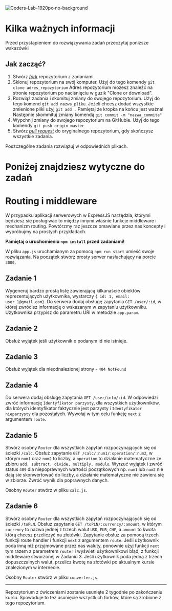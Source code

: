 ![Coders-Lab-1920px-no-background](https://user-images.githubusercontent.com/152855/73064373-5ed69780-3ea1-11ea-8a71-3d370a5e7dd8.png)

# Kilka ważnych informacji

Przed przystąpieniem do rozwiązywania zadań przeczytaj poniższe wskazówki

## Jak zacząć?

1. Stwórz [*fork*](https://guides.github.com/activities/forking/) repozytorium z zadaniami.
2. Sklonuj repozytorium na swój komputer. Użyj do tego komendy `git clone adres_repozytorium`
Adres repozytorium możesz znaleźć na stronie repozytorium po naciśnięciu w guzik "Clone or download".
3. Rozwiąż zadania i skomituj zmiany do swojego repozytorium. Użyj do tego komend `git add nazwa_pliku`.
Jeżeli chcesz dodać wszystkie zmienione pliki użyj `git add .` 
Pamiętaj że kropka na końcu jest ważna!
Następnie skommituj zmiany komendą `git commit -m "nazwa_commita"`
4. Wypchnij zmiany do swojego repozytorium na GitHubie.  Użyj do tego komendy `git push origin master`
5. Stwórz [*pull request*](https://help.github.com/articles/creating-a-pull-request) do oryginalnego repozytorium, gdy skończysz wszystkie zadania.

Poszczególne zadania rozwiązuj w odpowiednich plikach.

# Poniżej znajdziesz wytyczne do zadań

# Routing i middleware

W przypadku aplikacji serwerowych w ExpressJS narzędzia, którymi będziesz się posługiwać to między innymi właśnie funkcje middleware i mechanizm routing. Powtórzmy raz jeszcze omawiane przez nas koncepty i wypróbujmy na prostych przykładach.

**Pamiętaj o uruchomieniu `npm install` przed zadaniami!**

W pliku `app.js` uruchamianym za pomocą `npm run start` umieść swoje rozwiązania. Na początek stwórz prosty serwer nasłuchujący na porcie `3000`.

## Zadanie 1

Wygeneruj bardzo prostą listę zawierającą kilkanaście obiektów reprezentujących użytkownika, wystarczy `{ id: 1, email: user_1@gmail.com}`. Do serwera dodaj obsługę zapytania `GET /user/:id`, w której zwrócisz informację o wskazanym w zapytaniu użytkowniku. Użytkownika przypisz do parametru URI w metodzie `app.param`.

## Zadanie 2

Obsłuż wyjątek jeśli użytkownik o podanym id nie istnieje.

## Zadanie 3

Obsłuż wyjątek dla nieodnalezionej strony - `404 NotFound`

## Zadanie 4

Do serwera dodaj obsługę zapytania `GET /user/info/:id`. W odpowiedzi zwróć informację `Identyfikator parzysty`, dla wszystkich użytkowników, dla których identyfikator faktycznie jest parzysty i `Identyfikator nieparzysty` dla pozostałych. Wywołaj w tym celu funkcję `next` z argumentem `route`.

## Zadanie 5

Stwórz osobny `Router` dla wszystkich zapytań rozpoczynających się od ścieżki `/calc`. Obsłuż zapytanie `GET /calc/:num1/:operation/:num2`, w którym `num1` oraz `num2` to liczby, a `operation` to działanie matematyczne ze zbioru `add, subtract, divide, multiply, modulo`. Wyrzuć wyjątek i zwróć status `409` dla niepoprawnych wartości początkowych np. `num1` lub `num2` nie dają sie skonwertować do liczby, a działanie matematyczne nie zawiera się w zbiorze. Zwróć wynik dla poprawnych danych.

Osobny `Router` stwórz w pliku `calc.js`.

## Zadanie 6

Stwórz osobny `Router` dla wszystkich zapytań rozpoczynających się od ścieżki `/toPLN`. Obsłuż zapytanie `GET /toPLN/:currency/:amount`, w którym `currency` to nazwa jednej z trzech walut `USD`, `EUR`, `CHF`, a `amount` to kwota którą chcesz przeliczyć na złotówki. Zapytanie obsłuż za pomocą trzech funkcji route handler i funkcji `next` z argumentem `route`. Jeśli użytkownik poda inną niż przyjmowane przez nas waluty, ponownie użyj funkcji `next` tym razem z parametrem `router` i wyświetl użytkownikowi błąd, z funkcji middleware stworzonej w Zadaniu 3. Jeśli użytkownik poda jedną z trzech dopuszczalnych walut, przelicz kwotę na złotówki po aktualnym kursie znalezionym w internecie.

Osobny `Router` stwórz w pliku `converter.js`.

---

Repozytorium z ćwiczeniami zostanie usunięte 2 tygodnie po zakończeniu kursu. Spowoduje to też usunięcie wszystkich forków, które są zrobione z tego repozytorium.
